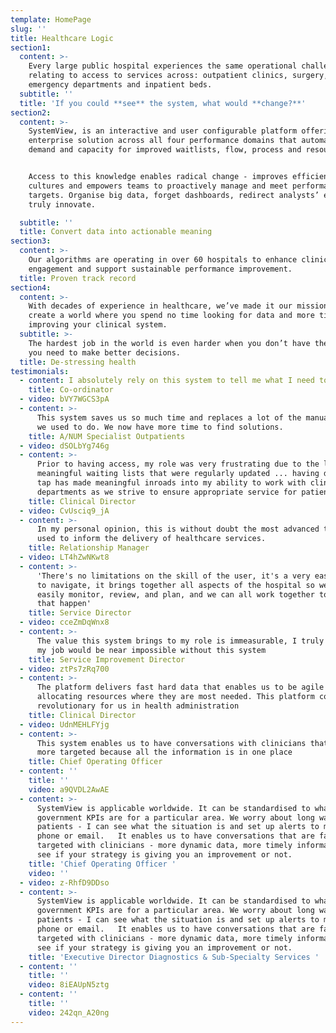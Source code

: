```yaml
---
template: HomePage
slug: ''
title: Healthcare Logic
section1:
  content: >-
    Every large public hospital experiences the same operational challenges
    relating to access to services across: outpatient clinics, surgery,
    emergency departments and inpatient beds.
  subtitle: ''
  title: 'If you could **see** the system, what would **change?**'
section2:
  content: >-
    SystemView, is an interactive and user configurable platform offering an
    enterprise solution across all four performance domains that automates
    demand and capacity for improved waitlists, flow, process and resourcing.


    Access to this knowledge enables radical change - improves efficiencies,
    cultures and empowers teams to proactively manage and meet performance
    targets. Organise big data, forget dashboards, redirect analysts’ efforts to
    truly innovate.

  subtitle: ''
  title: Convert data into actionable meaning
section3:
  content: >-
    Our algorithms are operating in over 60 hospitals to enhance clinical team
    engagement and support sustainable performance improvement.
  title: Proven track record
section4:
  content: >-
    With decades of experience in healthcare, we’ve made it our mission to
    create a world where you spend no time looking for data and more time
    improving your clinical system.
  subtitle: >-
    The hardest job in the world is even harder when you don’t have the tools
    you need to make better decisions.
  title: De-stressing health
testimonials:
  - content: I absolutely rely on this system to tell me what I need to keep an eye on.
    title: Co-ordinator
  - video: bVY7WGCS3pA
  - content: >-
      This system saves us so much time and replaces a lot of the manual entry
      we used to do. We now have more time to find solutions.
    title: A/NUM Specialist Outpatients
  - video: dSOLbYg746g
  - content: >-
      Prior to having access, my role was very frustrating due to the lack of
      meaningful waiting lists that were regularly updated ... having data on
      tap has made meaningful inroads into my ability to work with clinical
      departments as we strive to ensure appropriate service for patients.
    title: Clinical Director
  - video: CvUsciq9_jA
  - content: >-
      In my personal opinion, this is without doubt the most advanced technology
      used to inform the delivery of healthcare services.
    title: Relationship Manager
  - video: LT4hZwNKwt8
  - content: >-
      'There's no limitations on the skill of the user, it's a very easy system
      to navigate, it brings together all aspects of the hospital so we can
      easily monitor, review, and plan, and we can all work together to make
      that happen'
    title: Service Director
  - video: cceZmDqWnx8
  - content: >-
      The value this system brings to my role is immeasurable, I truly believe
      my job would be near impossible without this system
    title: Service Improvement Director
  - video: ztPs7zRq700
  - content: >-
      The platform delivers fast hard data that enables us to be agile in
      allocating resources where they are most needed. This platform could be
      revolutionary for us in health administration
    title: Clinical Director
  - video: UdnMEHLFYjg
  - content: >-
      This system enables us to have conversations with clinicians that is far
      more targeted because all the information is in one place
    title: Chief Operating Officer
  - content: ''
    title: ''
    video: a9QVDL2AwAE
  - content: >-
      SystemView is applicable worldwide. It can be standardised to whatever the
      government KPIs are for a particular area. We worry about long waiting
      patients - I can see what the situation is and set up alerts to my mobile
      phone or email.   It enables us to have conversations that are far more
      targeted with clinicians - more dynamic data, more timely information, and
      see if your strategy is giving you an improvement or not.
    title: 'Chief Operating Officer '
    video: ''
  - video: z-RhfD9DDso
  - content: >-
      SystemView is applicable worldwide. It can be standardised to whatever the
      government KPIs are for a particular area. We worry about long waiting
      patients - I can see what the situation is and set up alerts to my mobile
      phone or email.   It enables us to have conversations that are far more
      targeted with clinicians - more dynamic data, more timely information, and
      see if your strategy is giving you an improvement or not.
    title: 'Executive Director Diagnostics & Sub-Specialty Services '
  - content: ''
    title: ''
    video: 8iEAUpN5ztg
  - content: ''
    title: ''
    video: 242qn_A20ng
---
```

